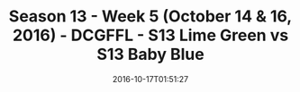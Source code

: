 ---
title: Season 13 - Week 5 (October 14 & 16, 2016) - DCGFFL - S13 Lime Green vs S13
  Baby Blue
teams-score:
- team: _teams/s13-lime.md
  score: 42
- team: _teams/s13-baby-blue.md
  score: 20
mvp: M. Washington (Lime); J. Clevenger (B. Blue)
game-ball: J. Grossman (Lime); W. Lipovsky (B. Blue)
sportsperson: ''
season: 13
week: 5
date: '2016-10-17T01:51:27'
pageid: season-13-week-5-october-14-16-2016-4818-vs-4809
---